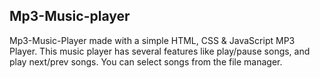 ## Mp3-Music-player

Mp3-Music-Player made with a simple HTML, CSS & JavaScript MP3 Player. This music player has several features like play/pause songs, and play next/prev songs. You can select songs from the file manager.
